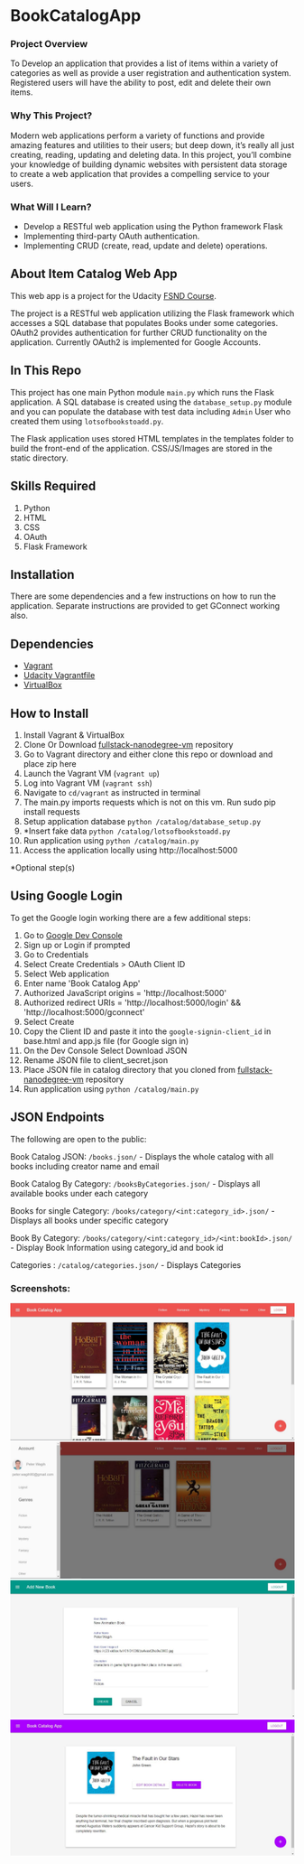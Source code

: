 # BookCatalogApp

### Project Overview
To Develop an application that provides a list of items within a variety of categories as well as provide a user registration and authentication system. Registered users will have the ability to post, edit and delete their own items.

### Why This Project?
Modern web applications perform a variety of functions and provide amazing features and utilities to their users; but deep down, it’s really all just creating, reading, updating and deleting data. In this project, you’ll combine your knowledge of building dynamic websites with persistent data storage to create a web application that provides a compelling service to your users.

### What Will I Learn?
  * Develop a RESTful web application using the Python framework Flask
  * Implementing third-party OAuth authentication.
  * Implementing CRUD (create, read, update and delete) operations.

## About Item Catalog Web App
This web app is a project for the Udacity [FSND Course](https://www.udacity.com/course/full-stack-web-developer-nanodegree--nd004).

The project is a RESTful web application utilizing the Flask framework which accesses a SQL database that populates Books under some categories. 
OAuth2 provides authentication for further CRUD functionality on the application. Currently OAuth2 is implemented for Google Accounts.

## In This Repo
This project has one main Python module `main.py` which runs the Flask application. A SQL database is created using the `database_setup.py` module and you can populate the database with test data including `Admin` User who created them using `lotsofbookstoadd.py`.

The Flask application uses stored HTML templates in the templates folder to build the front-end of the application. CSS/JS/Images are stored in the static directory.

## Skills Required
1. Python
2. HTML
3. CSS
4. OAuth
5. Flask Framework

## Installation
There are some dependencies and a few instructions on how to run the application.
Separate instructions are provided to get GConnect working also.

## Dependencies
- [Vagrant](https://www.vagrantup.com/)
- [Udacity Vagrantfile](https://github.com/udacity/fullstack-nanodegree-vm)
- [VirtualBox](https://www.virtualbox.org/wiki/Downloads)

## How to Install
1. Install Vagrant & VirtualBox
2. Clone Or Download [fullstack-nanodegree-vm](https://github.com/udacity/fullstack-nanodegree-vm) repository
3. Go to Vagrant directory and either clone this repo or download and place zip here
3. Launch the Vagrant VM (`vagrant up`)
4. Log into Vagrant VM (`vagrant ssh`)
5. Navigate to `cd/vagrant` as instructed in terminal
6. The main.py imports requests which is not on this vm. Run sudo pip install requests
7. Setup application database `python /catalog/database_setup.py`
8. *Insert fake data `python /catalog/lotsofbookstoadd.py`
9. Run application using `python /catalog/main.py`
10. Access the application locally using http://localhost:5000

*Optional step(s)

## Using Google Login
To get the Google login working there are a few additional steps:

1. Go to [Google Dev Console](https://console.developers.google.com)
2. Sign up or Login if prompted
3. Go to Credentials
4. Select Create Credentials > OAuth Client ID
5. Select Web application
6. Enter name 'Book Catalog App'
7. Authorized JavaScript origins = 'http://localhost:5000'
8. Authorized redirect URIs = 'http://localhost:5000/login' && 'http://localhost:5000/gconnect'
9. Select Create
10. Copy the Client ID and paste it into the `google-signin-client_id` in base.html and app.js file (for Google sign in)
11. On the Dev Console Select Download JSON
12. Rename JSON file to client_secret.json
13. Place JSON file in catalog directory that you cloned from [fullstack-nanodegree-vm](https://github.com/udacity/fullstack-nanodegree-vm) repository
14. Run application using `python /catalog/main.py`

## JSON Endpoints
The following are open to the public:

Book Catalog JSON: `/books.json/`
    - Displays the whole catalog with all books including creator name and email

Book Catalog By Category: `/booksByCategories.json/`
    - Displays all available books under each category
	
Books for single Category: `/books/category/<int:category_id>.json/`
    - Displays all books under specific category

Book By Category: `/books/category/<int:category_id>/<int:bookId>.json/`
    - Display Book Information using category_id and book id

Categories : `/catalog/categories.json/`
    - Displays Categories 

### Screenshots:

![](screenshots/site1.png)
![](screenshots/site2.png)
![](screenshots/site3.png)
![](screenshots/site4.png)